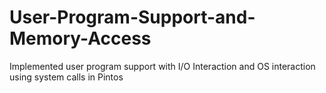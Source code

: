 # User-Program-Support-and-Memory-Access
Implemented user program support with I/O Interaction and OS interaction using system calls in Pintos
